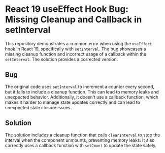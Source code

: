 # React 19 useEffect Hook Bug: Missing Cleanup and Callback in setInterval

This repository demonstrates a common error when using the `useEffect` hook in React 19, specifically with `setInterval`.  The bug showcases a missing cleanup function and incorrect usage of a callback within the `setInterval`.  The solution provides a corrected version.

## Bug
The original code uses `setInterval` to increment a counter every second, but it fails to include a cleanup function. This can lead to memory leaks and unexpected behavior. Additionally, it doesn't use a callback function, which makes it harder to manage state updates correctly and can lead to unexpected stale closure issues.

## Solution
The solution includes a cleanup function that calls `clearInterval` to stop the interval when the component unmounts, preventing memory leaks. It also correctly uses a callback function with `setCount` to update the state safely.